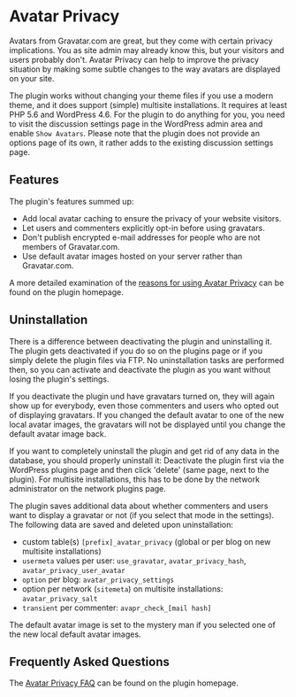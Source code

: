 # Avatar Privacy

Avatars from Gravatar.com are great, but they come with certain privacy implications. You as site admin may already know this, but your visitors and users probably don't. Avatar Privacy can help to improve the privacy situation by making some subtle changes to the way avatars are displayed on your site.

The plugin works without changing your theme files if you use a modern theme, and it does support (simple) multisite installations. It requires at least PHP 5.6 and WordPress 4.6. For the plugin to do anything for you, you need to visit the discussion settings page in the WordPress admin area and enable `Show Avatars`. Please note that the plugin does not provide an options page of its own, it rather adds to the existing discussion settings page.


## Features

The plugin's features summed up:

*   Add local avatar caching to ensure the privacy of your website visitors.
*   Let users and commenters explicitly opt-in before using gravatars.
*   Don't publish encrypted e-mail addresses for people who are not members of Gravatar.com.
*   Use default avatar images hosted on your server rather than Gravatar.com.

A more detailed examination of the [reasons for using Avatar Privacy](https://code.mundschenk.at/avatar-privacy/reasons/) can be found on the plugin homepage.

## Uninstallation

There is a difference between deactivating the plugin and uninstalling it. The plugin gets deactivated if you do so on the plugins page or if you simply delete the plugin files via FTP. No uninstallation tasks are performed then, so you can activate and deactivate the plugin as you want without losing the plugin's settings.

If you deactivate the plugin und have gravatars turned on, they will again show up for everybody, even those commenters and users who opted out of displaying gravatars. If you changed the default avatar to one of the new local avatar images, the gravatars will not be displayed until you change the default avatar image back.

If you want to completely uninstall the plugin and get rid of any data in the database, you should properly uninstall it: Deactivate the plugin first via the WordPress plugins page and then click 'delete' (same page, next to the plugin). For multisite installations, this has to be done by the network administrator on the network plugins page.

The plugin saves additional data about whether commenters and users want to display a gravatar or not (if you select that mode in the settings). The following data are saved and deleted upon uninstallation:

*   custom table(s) `[prefix]_avatar_privacy` (global or per blog on new multisite installations)
*   `usermeta` values per user: `use_gravatar`, `avatar_privacy_hash`, `avatar_privacy_user_avatar`
*   `option` per blog: `avatar_privacy_settings`
*   option per network (`sitemeta`) on multisite installations: `avatar_privacy_salt`
*   `transient` per commenter: `avapr_check_[mail hash]`

The default avatar image is set to the mystery man if you selected one of the new local default avatar images.


## Frequently Asked Questions

The [Avatar Privacy FAQ](https://code.mundschenk.at/avatar-privacy/frequently-asked-questions/) can be found on the plugin homepage.
